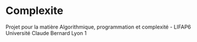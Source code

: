 # Complexite

Projet pour la matière Algorithmique, programmation et complexité - LIFAP6
Université Claude Bernard Lyon 1
